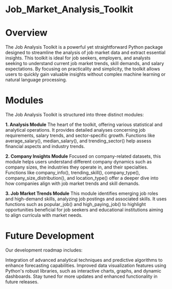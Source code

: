 # Job_Market_Analysis_Toolkit

# Overview
The Job Analysis Toolkit is a powerful yet straightforward Python package designed to streamline the analysis of job market data and extract essential insights. This toolkit is ideal for job seekers, employers, and analysts seeking to understand current job market trends, skill demands, and salary expectations. By focusing on practicality and simplicity, the toolkit allows users to quickly gain valuable insights without complex machine learning or natural language processing.

# Modules
The Job Analysis Toolkit is structured into three distinct modules:

**1. Analysis Module**
The heart of the toolkit, offering various statistical and analytical operations. It provides detailed analyses concerning job requirements, salary trends, and sector-specific growth. Functions like average_salary(), median_salary(), and trending_sector() help assess financial aspects and industry trends.

**2. Company Insights Module**
Focused on company-related datasets, this module helps users understand different company dynamics such as company sizes, the industries they operate in, and their specialties. Functions like company_info(), trending_skill(), company_type(), company_size_distribution(), and location_type() offer a deeper dive into how companies align with job market trends and skill demands.

**3. Job Market Trends Module**
This module identifies emerging job roles and high-demand skills, analyzing job postings and associated skills. It uses functions such as popular_job() and high_paying_job() to highlight opportunities beneficial for job seekers and educational institutions aiming to align curricula with market needs.

# Future Development
Our development roadmap includes:

Integration of advanced analytical techniques and predictive algorithms to enhance forecasting capabilities.
Improved data visualization features using Python's robust libraries, such as interactive charts, graphs, and dynamic dashboards.
Stay tuned for more updates and enhanced functionality in future releases.
